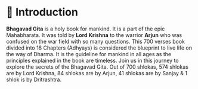 # 📔 Introduction

**Bhagavad Gita** is a holy book for mankind. It is a part of the epic Mahabharata. It was told by **Lord Krishna** to the warrior **Arjun** who was confused on the war field with so many questions. This 700 verses book divided into 18 Chapters (Adhyays) is considered the blueprint to live life on the way of Dharma. It is the guideline for mankind in all ages as the principles explained in the book are timeless. Join us in this journey to explore the secrets of the Bhagavad Gita. Out of 700 shlokas, 574 shlokas are by Lord Krishna, 84 shlokas are by Arjun, 41 shlokas are by Sanjay & 1 shlok is by Dritrashtra.
